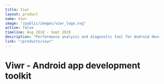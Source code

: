 ```yaml
---
title: Viwr
layout: product
name: Viwr
image: "/public/images/viwr_logo.svg"
active: false
timeline: Aug 2018 - Sept 2019
description: "Performance analysis and diagnostic tool for Android developers and testers, insights into battery, data, memory .."
link: "/products/viwr"
---
```


# Viwr - Android app development toolkit